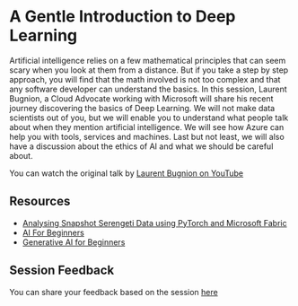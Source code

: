 # A Gentle Introduction to Deep Learning

Artificial intelligence relies on a few mathematical principles that can seem scary when you look at them from a distance. But if you take a step by step approach, you will find that the math involved is not too complex and that any software developer can understand the basics. In this session, Laurent Bugnion, a Cloud Advocate working with Microsoft will share his recent journey discovering the basics of Deep Learning. We will not make data scientists out of you, but we will enable you to understand what people talk about when they mention artificial intelligence. We will see how Azure can help you with tools, services and machines. Last but not least, we will also have a discussion about the ethics of AI and what we should be careful about.

You can watch the original talk by [Laurent Bugnion on YouTube](https://www.youtube.com/watch?v=F98LmbcABsY&list=PLl8yjZLsL_WqLPvGdrzbYvq7Yg8YeEcU3)

## Resources
- [Analysing Snapshot Serengeti Data using PyTorch and Microsoft Fabric](https://moaw.dev/workshop/fabric-e2e-serengeti/)
- [AI For Beginners](https://aka.ms/ai4beginners) 
- [Generative AI for Beginners](https://aka.ms/genai-beginners)  

## Session Feedback

You can share your feedback based on the session [here](https://aka.ms/ExpertsLiveKE/speaker-feedback)
